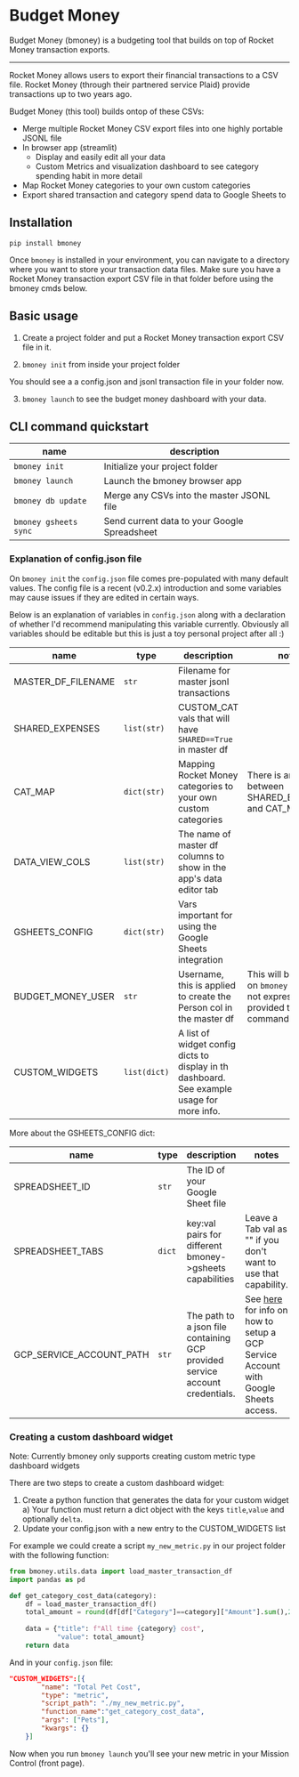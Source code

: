 # Budget Money

Budget Money (bmoney) is a budgeting tool that builds on top of Rocket Money transaction exports.

---

Rocket Money allows users to export their financial transactions to a CSV file. Rocket Money (through their partnered service Plaid) provide transactions up to two years ago.

Budget Money (this tool) builds ontop of these CSVs:
- Merge multiple Rocket Money CSV export files into one highly portable JSONL file
- In browser app (streamlit)
    - Display and easily edit all your data
    - Custom Metrics and visualization dashboard to see category spending habit in more detail
- Map Rocket Money categories to your own custom categories
- Export shared transaction and category spend data to Google Sheets to

## Installation

`pip install bmoney`

Once `bmoney` is installed in your environment, you can navigate to a directory where you want to store your transaction data files. Make sure you have a Rocket Money transaction export CSV file in that folder before using the bmoney cmds below.

## Basic usage

1) Create a project folder and put a Rocket Money transaction export CSV file in it.

2) `bmoney init` from inside your project folder

You should see a a config.json and jsonl transaction file in your folder now.

3) `bmoney launch` to see the budget money dashboard with your data.


## CLI command quickstart

| name | description |
| --- | --- |
| `bmoney init` | Initialize your project folder |
| `bmoney launch` | Launch the bmoney browser app |
| `bmoney db update` | Merge any CSVs into the master JSONL file |
| `bmoney gsheets sync` | Send current data to your Google Spreadsheet |


### Explanation of config.json file

On `bmoney init` the `config.json` file comes pre-populated with many default values. The config file is a recent (v0.2.x) introduction and some variables may cause issues if they are edited in certain ways.

Below is an explanation of variables in `config.json` along with a declaration of whether I'd recommend manipulating this variable currently. Obviously all variables should be editable but this is just a toy personal project after all :)

| name | type | description | notes |
| --- | --- | --- | --- |
| MASTER_DF_FILENAME | `str` | Filename for master jsonl transactions | |
| SHARED_EXPENSES | `list(str)` | CUSTOM_CAT vals that will have `SHARED==True` in master df| |
| CAT_MAP | `dict(str)` | Mapping Rocket Money categories to your own custom categories | There is an interplay between SHARED_EXPENSES and CAT_MAP. |
| DATA_VIEW_COLS | `list(str)` | The name of master df columns to show in the app's data editor tab | |
| GSHEETS_CONFIG | `dict(str)` | Vars important for using the Google Sheets integration | |
| BUDGET_MONEY_USER | `str` | Username, this is applied to create the Person col in the master df | This will be asked on `bmoney init` if not expressly provided to that command|
| CUSTOM_WIDGETS | `list(dict)` | A list of widget config dicts to display in th dashboard. See example usage for more info. |

More about the GSHEETS_CONFIG dict:

| name | type | description | notes |
| --- | ---| --- | --- |
| SPREADSHEET_ID | `str` | The ID of your Google Sheet file | |
| SPREADSHEET_TABS | `dict` | key:val pairs for different bmoney->gsheets capabilities | Leave a Tab val as "" if you don't want to use that capability. |
| GCP_SERVICE_ACCOUNT_PATH | `str` | The path to a json file containing GCP provided service account credentials. | See [here](https://support.google.com/a/answer/7378726?hl=en) for info on how to setup a GCP Service Account with Google Sheets access. |



### Creating a custom dashboard widget

Note: Currently bmoney only supports creating custom metric type dashboard widgets

There are two steps to create a custom dashboard widget:
1) Create a python function that generates the data for your custom widget
    a) Your function must return a dict object with the keys `title`,`value` and optionally `delta`.
2) Update your config.json with a new entry to the CUSTOM_WIDGETS list

For example we could create a script `my_new_metric.py` in our project folder with the following function:

```python
from bmoney.utils.data import load_master_transaction_df
import pandas as pd

def get_category_cost_data(category):
    df = load_master_transaction_df()
    total_amount = round(df[df["Category"]==category]["Amount"].sum(),2)
    
    data = {"title": f"All time {category} cost",
            "value": total_amount}
    return data
```

And in your `config.json` file:
```json
"CUSTOM_WIDGETS":[{
        "name": "Total Pet Cost",
        "type": "metric",
        "script_path": "./my_new_metric.py",
        "function_name":"get_category_cost_data",
        "args": ["Pets"],
        "kwargs": {}
    }]
```

Now when you run `bmoney launch` you'll see your new metric in your Mission Control (front page).